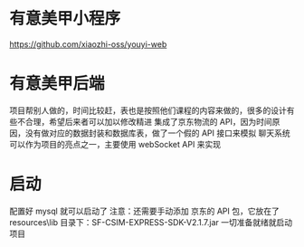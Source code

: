 # 有意美甲小程序
https://github.com/xiaozhi-oss/youyi-web

# 有意美甲后端 
项目帮别人做的，时间比较赶，表也是按照他们课程的内容来做的，很多的设计有些不合理，希望后来者可以加以修改精进
集成了京东物流的 API，因为时间原因，没有做对应的数据封装和数据库表，做了一个假的 API 接口来模拟
聊天系统可以作为项目的亮点之一，主要使用 webSocket API 来实现

# 启动
配置好 mysql 就可以启动了
注意：还需要手动添加 京东的 API 包，它放在了 resources\lib 目录下：SF-CSIM-EXPRESS-SDK-V2.1.7.jar
一切准备就绪就启动项目
